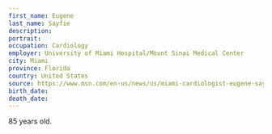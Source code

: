 ```yaml
---
first_name: Eugene
last_name: Sayfie
description: 
portrait: 
occupation: Cardiology
employer: University of Miami Hospital/Mount Sinai Medical Center
city: Miami
province: Florida
country: United States
source: https://www.msn.com/en-us/news/us/miami-cardiologist-eugene-sayfie-dies-of-covid-19-he-was-still-caring-for-everybody/ar-BB14vje7
birth_date: 
death_date: 
---
```


85 years old.